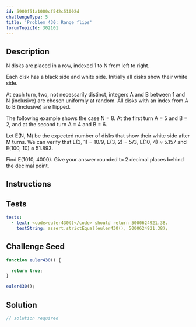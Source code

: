 ```yaml
---
id: 5900f51a1000cf542c51002d
challengeType: 5
title: 'Problem 430: Range flips'
forumTopicId: 302101
---
```


## Description

<section id='description'>

N disks are placed in a row, indexed 1 to N from left to right.

Each disk has a black side and white side. Initially all disks show their white side.

At each turn, two, not necessarily distinct, integers A and B between 1 and N (inclusive) are chosen uniformly at random. All disks with an index from A to B (inclusive) are flipped.

The following example shows the case N = 8. At the first turn A = 5 and B = 2, and at the second turn A = 4 and B = 6.

Let E(N, M) be the expected number of disks that show their white side after M turns. We can verify that E(3, 1) = 10/9, E(3, 2) = 5/3, E(10, 4) ≈ 5.157 and E(100, 10) ≈ 51.893.

Find E(1010, 4000). Give your answer rounded to 2 decimal places behind the decimal point.

</section>

## Instructions

<section id='instructions'>

</section>

## Tests

<section id='tests'>

```yml
tests:
  - text: <code>euler430()</code> should return 5000624921.38.
    testString: assert.strictEqual(euler430(), 5000624921.38);

```

</section>

## Challenge Seed

<section id='challengeSeed'>

<div id='js-seed'>

```js
function euler430() {

  return true;
}

euler430();
```

</div>

</section>

## Solution

<section id='solution'>

```js
// solution required
```

</section>
